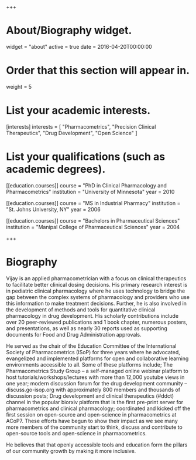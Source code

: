 +++
# About/Biography widget.
widget = "about"
active = true
date = 2016-04-20T00:00:00

# Order that this section will appear in.
weight = 5

# List your academic interests.
[interests]
  interests = [
    "Pharmacometrics",
    "Precision Clinical Therapeutics",
    "Drug Development",
    "Open Science"
  ]

# List your qualifications (such as academic degrees).
[[education.courses]]
  course = "PhD in Clinical Pharmacology and Pharmacometrics"
  institution = "University of Minnesota"
  year = 2010

[[education.courses]]
  course = "MS in Industrial Pharmacy"
  institution = "St. Johns University, NY"
  year = 2006

[[education.courses]]
  course = "Bachelors in Pharmaceutical Sciences"
  institution = "Manipal College of Pharmaceutical Sciences"
  year = 2004

+++

# Biography

Vijay is an applied pharmacometrician with a focus on clinical therapeutics to facilitate better clinical dosing decisions. His primary research interest is in pediatric clinical pharmacology where he uses technology to bridge the gap between the complex systems of pharmacology and providers who use this information to make treatment decisions. Further, he is also involved in the development of methods and tools for quantitative clinical pharmacology in drug development. His scholarly contributions include over 20 peer-reviewed publications and 1 book chapter, numerous posters, and presentations, as well as nearly 30 reports used as supporting documents for Food and Drug Administration approvals.

He served as the chair of the Education Committee of the International Society of Pharmacometrics (ISoP) for three years where he advocated, evangelized and implemented platforms for open and collaborative learning environments accessible to all. Some of these platforms include; The Pharmacometrics Study Group – a self-managed online webinar platform to host tutorials/workshops/lectures with more than 12,000 youtube views in one year; modern discussion forum for the drug development community – discuss.go-isop.org with approximately 800 members and thousands of discussion posts; Drug development and clinical therapeutics (#ddct) channel in the popular biorxiv platform that is the first pre-print server for pharmacometrics and clinical pharmacology; coordinated and kicked off the first session on open-source and open-science in pharmacometrics at ACoP7. These efforts have begun to show their impact as we see many more members of the community start to think, discuss and contribute to open-source tools and open-science in pharmacometrics.

He believes that that openly accessible tools and education form the pillars of our community growth by making it more inclusive.
